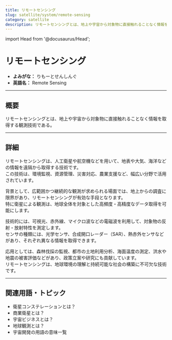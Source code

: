 ```yaml
---
title: リモートセンシング
slug: satellite/system/remote-sensing
category: satellite
description: リモートセンシングとは、地上や宇宙から対象物に直接触れることなく情報を取得する観測技術である。
---
```


import Head from '@docusaurus/Head';

<Head>
  <script type="application/ld+json">
    {`{
      "@context": "https://schema.org",
      "@type": "DefinedTerm",
      "name": "リモートセンシング",
      "inDefinedTermSet": "https://www.space-portal.org",
      "termCode": "satellite/system/remote-sensing",
      "description": "リモートセンシングとは、地上や宇宙から対象物に直接触れることなく情報を取得する観測技術である。",
      "url": "https://www.space-portal.org/docs/satellite/system/remote-sensing"
    }`}
  </script>
</Head>

# リモートセンシング

- **よみがな：** りもーとせんしんぐ  
- **英語名：** Remote Sensing  

---

## 概要

リモートセンシングとは、地上や宇宙から対象物に直接触れることなく情報を取得する観測技術である。

---

## 詳細

リモートセンシングは、人工衛星や航空機などを用いて、地表や大気、海洋などの情報を遠隔から取得する技術です。  
この技術は、環境監視、資源管理、災害対応、農業支援など、幅広い分野で活用されています。  

背景として、広範囲かつ継続的な観測が求められる場面では、地上からの調査に限界があり、リモートセンシングが有効な手段となります。  
特に衛星による観測は、地球全体を対象とした高頻度・高精度なデータ取得を可能にします。  

技術的には、可視光、赤外線、マイクロ波などの電磁波を利用して、対象物の反射・放射特性を測定します。  
センサの種類には、光学センサ、合成開口レーダー（SAR）、熱赤外センサなどがあり、それぞれ異なる情報を取得できます。  

応用としては、森林伐採の監視、都市の土地利用分析、海面温度の測定、洪水や地震の被害評価などがあり、政策立案や研究にも貢献しています。  
リモートセンシングは、地球環境の理解と持続可能な社会の構築に不可欠な技術です。

---

## 関連用語・トピック

- 衛星コンステレーションとは？
- 商業衛星とは？
- 宇宙ビジネスとは？
- 地球観測とは？
- 宇宙開発の用語の意味一覧
